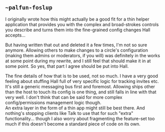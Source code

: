 ## `~palfun-foslup`
I originally wrote how this might actually be a good fit for a thin helper application that provides you with the complex and broad-strokes controls you describe and turns them into the fine-grained config changes Hall accepts...

But having written that out and deleted it a few times, I'm not so sure anymore. Allowing others to make changes to a circle's configuration (making them admins or moderators, if you will) was definitely in the works at some point during my rewrite, and I still feel that should make it in at some point. So yes, that part I agree should be put into Hall.

The fine details of how that is to be used, not so much. I have a very good feeling about stuffing Hall full of very specific logic for tracking invites etc. It's still a generic messaging bus first and foremost. Allowing ships other than the host to touch its config is one thing, and still falls in line with that very well. I don't think that can be said for more complex config/permissions management logic though.  
An extra layer in the form of a thin app might still be best there. And nothing's stopping clients like Talk to use that for such "extra" functionality... though I also worry about fragmenting the feature-set too much if this doesn't become a standard piece of code on its own.